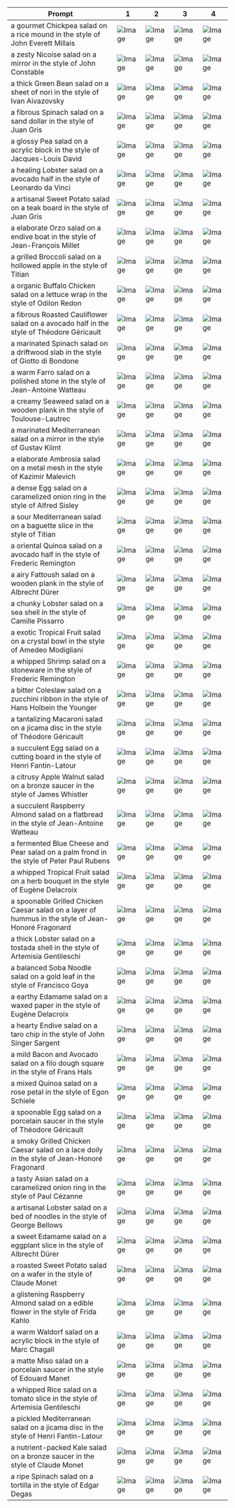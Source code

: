 | Prompt | 1 | 2 | 3 | 4 |
|-|-|-|-|-|
| a gourmet Chickpea salad on a rice mound in the style of John Everett Millais | ![Image](https://salad-benchmark-public-assets.s3.us-east-2.amazonaws.com/sdxl/646e489c-4812-4c22-bc55-10793037702b-0.jpg) | ![Image](https://salad-benchmark-public-assets.s3.us-east-2.amazonaws.com/sdxl/646e489c-4812-4c22-bc55-10793037702b-1.jpg) | ![Image](https://salad-benchmark-public-assets.s3.us-east-2.amazonaws.com/sdxl/646e489c-4812-4c22-bc55-10793037702b-2.jpg) | ![Image](https://salad-benchmark-public-assets.s3.us-east-2.amazonaws.com/sdxl/646e489c-4812-4c22-bc55-10793037702b-3.jpg) |
| a zesty Nicoise salad on a mirror in the style of John Constable | ![Image](https://salad-benchmark-public-assets.s3.us-east-2.amazonaws.com/sdxl/2fad198f-0c36-4e97-aa4f-e7edc85f196c-0.jpg) | ![Image](https://salad-benchmark-public-assets.s3.us-east-2.amazonaws.com/sdxl/2fad198f-0c36-4e97-aa4f-e7edc85f196c-1.jpg) | ![Image](https://salad-benchmark-public-assets.s3.us-east-2.amazonaws.com/sdxl/2fad198f-0c36-4e97-aa4f-e7edc85f196c-2.jpg) | ![Image](https://salad-benchmark-public-assets.s3.us-east-2.amazonaws.com/sdxl/2fad198f-0c36-4e97-aa4f-e7edc85f196c-3.jpg) |
| a thick Green Bean salad on a sheet of nori in the style of Ivan Aivazovsky | ![Image](https://salad-benchmark-public-assets.s3.us-east-2.amazonaws.com/sdxl/29695d9d-b592-42f5-b2d1-4aa3bf9a0ebb-0.jpg) | ![Image](https://salad-benchmark-public-assets.s3.us-east-2.amazonaws.com/sdxl/29695d9d-b592-42f5-b2d1-4aa3bf9a0ebb-1.jpg) | ![Image](https://salad-benchmark-public-assets.s3.us-east-2.amazonaws.com/sdxl/29695d9d-b592-42f5-b2d1-4aa3bf9a0ebb-2.jpg) | ![Image](https://salad-benchmark-public-assets.s3.us-east-2.amazonaws.com/sdxl/29695d9d-b592-42f5-b2d1-4aa3bf9a0ebb-3.jpg) |
| a fibrous Spinach salad on a sand dollar in the style of Juan Gris | ![Image](https://salad-benchmark-public-assets.s3.us-east-2.amazonaws.com/sdxl/54bf1c83-68f9-4972-9986-1fff9cb7f78b-0.jpg) | ![Image](https://salad-benchmark-public-assets.s3.us-east-2.amazonaws.com/sdxl/54bf1c83-68f9-4972-9986-1fff9cb7f78b-1.jpg) | ![Image](https://salad-benchmark-public-assets.s3.us-east-2.amazonaws.com/sdxl/54bf1c83-68f9-4972-9986-1fff9cb7f78b-2.jpg) | ![Image](https://salad-benchmark-public-assets.s3.us-east-2.amazonaws.com/sdxl/54bf1c83-68f9-4972-9986-1fff9cb7f78b-3.jpg) |
| a glossy Pea salad on a acrylic block in the style of Jacques-Louis David | ![Image](https://salad-benchmark-public-assets.s3.us-east-2.amazonaws.com/sdxl/078b6335-40de-485f-b108-78af8bb21404-0.jpg) | ![Image](https://salad-benchmark-public-assets.s3.us-east-2.amazonaws.com/sdxl/078b6335-40de-485f-b108-78af8bb21404-1.jpg) | ![Image](https://salad-benchmark-public-assets.s3.us-east-2.amazonaws.com/sdxl/078b6335-40de-485f-b108-78af8bb21404-2.jpg) | ![Image](https://salad-benchmark-public-assets.s3.us-east-2.amazonaws.com/sdxl/078b6335-40de-485f-b108-78af8bb21404-3.jpg) |
| a healing Lobster salad on a avocado half in the style of Leonardo da Vinci | ![Image](https://salad-benchmark-public-assets.s3.us-east-2.amazonaws.com/sdxl/b05b53b3-04d2-42ae-9eda-d5f6e4352b9d-0.jpg) | ![Image](https://salad-benchmark-public-assets.s3.us-east-2.amazonaws.com/sdxl/b05b53b3-04d2-42ae-9eda-d5f6e4352b9d-1.jpg) | ![Image](https://salad-benchmark-public-assets.s3.us-east-2.amazonaws.com/sdxl/b05b53b3-04d2-42ae-9eda-d5f6e4352b9d-2.jpg) | ![Image](https://salad-benchmark-public-assets.s3.us-east-2.amazonaws.com/sdxl/b05b53b3-04d2-42ae-9eda-d5f6e4352b9d-3.jpg) |
| a artisanal Sweet Potato salad on a teak board in the style of Juan Gris | ![Image](https://salad-benchmark-public-assets.s3.us-east-2.amazonaws.com/sdxl/9fbe15e5-58e9-4f98-ad48-450102e76698-0.jpg) | ![Image](https://salad-benchmark-public-assets.s3.us-east-2.amazonaws.com/sdxl/9fbe15e5-58e9-4f98-ad48-450102e76698-1.jpg) | ![Image](https://salad-benchmark-public-assets.s3.us-east-2.amazonaws.com/sdxl/9fbe15e5-58e9-4f98-ad48-450102e76698-2.jpg) | ![Image](https://salad-benchmark-public-assets.s3.us-east-2.amazonaws.com/sdxl/9fbe15e5-58e9-4f98-ad48-450102e76698-3.jpg) |
| a elaborate Orzo salad on a endive boat in the style of Jean-François Millet | ![Image](https://salad-benchmark-public-assets.s3.us-east-2.amazonaws.com/sdxl/617e3a40-f140-4c6f-b278-0a899466d4d9-0.jpg) | ![Image](https://salad-benchmark-public-assets.s3.us-east-2.amazonaws.com/sdxl/617e3a40-f140-4c6f-b278-0a899466d4d9-1.jpg) | ![Image](https://salad-benchmark-public-assets.s3.us-east-2.amazonaws.com/sdxl/617e3a40-f140-4c6f-b278-0a899466d4d9-2.jpg) | ![Image](https://salad-benchmark-public-assets.s3.us-east-2.amazonaws.com/sdxl/617e3a40-f140-4c6f-b278-0a899466d4d9-3.jpg) |
| a grilled Broccoli salad on a hollowed apple in the style of Titian | ![Image](https://salad-benchmark-public-assets.s3.us-east-2.amazonaws.com/sdxl/307c89ff-ad9f-4d5f-87fb-0b65e5b716eb-0.jpg) | ![Image](https://salad-benchmark-public-assets.s3.us-east-2.amazonaws.com/sdxl/307c89ff-ad9f-4d5f-87fb-0b65e5b716eb-1.jpg) | ![Image](https://salad-benchmark-public-assets.s3.us-east-2.amazonaws.com/sdxl/307c89ff-ad9f-4d5f-87fb-0b65e5b716eb-2.jpg) | ![Image](https://salad-benchmark-public-assets.s3.us-east-2.amazonaws.com/sdxl/307c89ff-ad9f-4d5f-87fb-0b65e5b716eb-3.jpg) |
| a organic Buffalo Chicken salad on a lettuce wrap in the style of Odilon Redon | ![Image](https://salad-benchmark-public-assets.s3.us-east-2.amazonaws.com/sdxl/62830277-c78a-40f8-9e60-356f0ae9a883-0.jpg) | ![Image](https://salad-benchmark-public-assets.s3.us-east-2.amazonaws.com/sdxl/62830277-c78a-40f8-9e60-356f0ae9a883-1.jpg) | ![Image](https://salad-benchmark-public-assets.s3.us-east-2.amazonaws.com/sdxl/62830277-c78a-40f8-9e60-356f0ae9a883-2.jpg) | ![Image](https://salad-benchmark-public-assets.s3.us-east-2.amazonaws.com/sdxl/62830277-c78a-40f8-9e60-356f0ae9a883-3.jpg) |
| a fibrous Roasted Cauliflower salad on a avocado half in the style of Théodore Géricault | ![Image](https://salad-benchmark-public-assets.s3.us-east-2.amazonaws.com/sdxl/62e6bcae-fd0d-447b-9379-1cf9b5730945-0.jpg) | ![Image](https://salad-benchmark-public-assets.s3.us-east-2.amazonaws.com/sdxl/62e6bcae-fd0d-447b-9379-1cf9b5730945-1.jpg) | ![Image](https://salad-benchmark-public-assets.s3.us-east-2.amazonaws.com/sdxl/62e6bcae-fd0d-447b-9379-1cf9b5730945-2.jpg) | ![Image](https://salad-benchmark-public-assets.s3.us-east-2.amazonaws.com/sdxl/62e6bcae-fd0d-447b-9379-1cf9b5730945-3.jpg) |
| a marinated Spinach salad on a driftwood slab in the style of Giotto di Bondone | ![Image](https://salad-benchmark-public-assets.s3.us-east-2.amazonaws.com/sdxl/657e759f-bbc1-41e2-9c80-b9ada9d21f13-0.jpg) | ![Image](https://salad-benchmark-public-assets.s3.us-east-2.amazonaws.com/sdxl/657e759f-bbc1-41e2-9c80-b9ada9d21f13-1.jpg) | ![Image](https://salad-benchmark-public-assets.s3.us-east-2.amazonaws.com/sdxl/657e759f-bbc1-41e2-9c80-b9ada9d21f13-2.jpg) | ![Image](https://salad-benchmark-public-assets.s3.us-east-2.amazonaws.com/sdxl/657e759f-bbc1-41e2-9c80-b9ada9d21f13-3.jpg) |
| a warm Farro salad on a polished stone in the style of Jean-Antoine Watteau | ![Image](https://salad-benchmark-public-assets.s3.us-east-2.amazonaws.com/sdxl/b00ee927-4a32-426f-ba71-4132c56efe18-0.jpg) | ![Image](https://salad-benchmark-public-assets.s3.us-east-2.amazonaws.com/sdxl/b00ee927-4a32-426f-ba71-4132c56efe18-1.jpg) | ![Image](https://salad-benchmark-public-assets.s3.us-east-2.amazonaws.com/sdxl/b00ee927-4a32-426f-ba71-4132c56efe18-2.jpg) | ![Image](https://salad-benchmark-public-assets.s3.us-east-2.amazonaws.com/sdxl/b00ee927-4a32-426f-ba71-4132c56efe18-3.jpg) |
| a creamy Seaweed salad on a wooden plank in the style of Toulouse-Lautrec | ![Image](https://salad-benchmark-public-assets.s3.us-east-2.amazonaws.com/sdxl/17bb90d7-2ebc-4829-8448-00c2c9c1898d-0.jpg) | ![Image](https://salad-benchmark-public-assets.s3.us-east-2.amazonaws.com/sdxl/17bb90d7-2ebc-4829-8448-00c2c9c1898d-1.jpg) | ![Image](https://salad-benchmark-public-assets.s3.us-east-2.amazonaws.com/sdxl/17bb90d7-2ebc-4829-8448-00c2c9c1898d-2.jpg) | ![Image](https://salad-benchmark-public-assets.s3.us-east-2.amazonaws.com/sdxl/17bb90d7-2ebc-4829-8448-00c2c9c1898d-3.jpg) |
| a marinated Mediterranean salad on a mirror in the style of Gustav Klimt | ![Image](https://salad-benchmark-public-assets.s3.us-east-2.amazonaws.com/sdxl/5e21b1e3-754d-4fd6-9b9a-1ef6dedeb162-0.jpg) | ![Image](https://salad-benchmark-public-assets.s3.us-east-2.amazonaws.com/sdxl/5e21b1e3-754d-4fd6-9b9a-1ef6dedeb162-1.jpg) | ![Image](https://salad-benchmark-public-assets.s3.us-east-2.amazonaws.com/sdxl/5e21b1e3-754d-4fd6-9b9a-1ef6dedeb162-2.jpg) | ![Image](https://salad-benchmark-public-assets.s3.us-east-2.amazonaws.com/sdxl/5e21b1e3-754d-4fd6-9b9a-1ef6dedeb162-3.jpg) |
| a elaborate Ambrosia salad on a metal mesh in the style of Kazimir Malevich | ![Image](https://salad-benchmark-public-assets.s3.us-east-2.amazonaws.com/sdxl/79520a59-d2d2-410b-b0d0-20b17aad1440-0.jpg) | ![Image](https://salad-benchmark-public-assets.s3.us-east-2.amazonaws.com/sdxl/79520a59-d2d2-410b-b0d0-20b17aad1440-1.jpg) | ![Image](https://salad-benchmark-public-assets.s3.us-east-2.amazonaws.com/sdxl/79520a59-d2d2-410b-b0d0-20b17aad1440-2.jpg) | ![Image](https://salad-benchmark-public-assets.s3.us-east-2.amazonaws.com/sdxl/79520a59-d2d2-410b-b0d0-20b17aad1440-3.jpg) |
| a dense Egg salad on a caramelized onion ring in the style of Alfred Sisley | ![Image](https://salad-benchmark-public-assets.s3.us-east-2.amazonaws.com/sdxl/922f5f81-4178-4f25-8759-aca17adb8181-0.jpg) | ![Image](https://salad-benchmark-public-assets.s3.us-east-2.amazonaws.com/sdxl/922f5f81-4178-4f25-8759-aca17adb8181-1.jpg) | ![Image](https://salad-benchmark-public-assets.s3.us-east-2.amazonaws.com/sdxl/922f5f81-4178-4f25-8759-aca17adb8181-2.jpg) | ![Image](https://salad-benchmark-public-assets.s3.us-east-2.amazonaws.com/sdxl/922f5f81-4178-4f25-8759-aca17adb8181-3.jpg) |
| a sour Mediterranean salad on a baguette slice in the style of Titian | ![Image](https://salad-benchmark-public-assets.s3.us-east-2.amazonaws.com/sdxl/6d611ae4-b0bc-48cc-b832-0a136cd3dadb-0.jpg) | ![Image](https://salad-benchmark-public-assets.s3.us-east-2.amazonaws.com/sdxl/6d611ae4-b0bc-48cc-b832-0a136cd3dadb-1.jpg) | ![Image](https://salad-benchmark-public-assets.s3.us-east-2.amazonaws.com/sdxl/6d611ae4-b0bc-48cc-b832-0a136cd3dadb-2.jpg) | ![Image](https://salad-benchmark-public-assets.s3.us-east-2.amazonaws.com/sdxl/6d611ae4-b0bc-48cc-b832-0a136cd3dadb-3.jpg) |
| a oriental Quinoa salad on a avocado half in the style of Frederic Remington | ![Image](https://salad-benchmark-public-assets.s3.us-east-2.amazonaws.com/sdxl/8e029a4c-931b-4b0c-ad3a-da524f73529a-0.jpg) | ![Image](https://salad-benchmark-public-assets.s3.us-east-2.amazonaws.com/sdxl/8e029a4c-931b-4b0c-ad3a-da524f73529a-1.jpg) | ![Image](https://salad-benchmark-public-assets.s3.us-east-2.amazonaws.com/sdxl/8e029a4c-931b-4b0c-ad3a-da524f73529a-2.jpg) | ![Image](https://salad-benchmark-public-assets.s3.us-east-2.amazonaws.com/sdxl/8e029a4c-931b-4b0c-ad3a-da524f73529a-3.jpg) |
| a airy Fattoush salad on a wooden plank in the style of Albrecht Dürer | ![Image](https://salad-benchmark-public-assets.s3.us-east-2.amazonaws.com/sdxl/6f5f64c4-78af-4207-8339-163de554106a-0.jpg) | ![Image](https://salad-benchmark-public-assets.s3.us-east-2.amazonaws.com/sdxl/6f5f64c4-78af-4207-8339-163de554106a-1.jpg) | ![Image](https://salad-benchmark-public-assets.s3.us-east-2.amazonaws.com/sdxl/6f5f64c4-78af-4207-8339-163de554106a-2.jpg) | ![Image](https://salad-benchmark-public-assets.s3.us-east-2.amazonaws.com/sdxl/6f5f64c4-78af-4207-8339-163de554106a-3.jpg) |
| a chunky Lobster salad on a sea shell in the style of Camille Pissarro | ![Image](https://salad-benchmark-public-assets.s3.us-east-2.amazonaws.com/sdxl/3816327e-54a8-4805-8f21-569521092957-0.jpg) | ![Image](https://salad-benchmark-public-assets.s3.us-east-2.amazonaws.com/sdxl/3816327e-54a8-4805-8f21-569521092957-1.jpg) | ![Image](https://salad-benchmark-public-assets.s3.us-east-2.amazonaws.com/sdxl/3816327e-54a8-4805-8f21-569521092957-2.jpg) | ![Image](https://salad-benchmark-public-assets.s3.us-east-2.amazonaws.com/sdxl/3816327e-54a8-4805-8f21-569521092957-3.jpg) |
| a exotic Tropical Fruit salad on a crystal bowl in the style of Amedeo Modigliani | ![Image](https://salad-benchmark-public-assets.s3.us-east-2.amazonaws.com/sdxl/6a5de495-8f3b-44c8-b9d3-072b5d97ec6a-0.jpg) | ![Image](https://salad-benchmark-public-assets.s3.us-east-2.amazonaws.com/sdxl/6a5de495-8f3b-44c8-b9d3-072b5d97ec6a-1.jpg) | ![Image](https://salad-benchmark-public-assets.s3.us-east-2.amazonaws.com/sdxl/6a5de495-8f3b-44c8-b9d3-072b5d97ec6a-2.jpg) | ![Image](https://salad-benchmark-public-assets.s3.us-east-2.amazonaws.com/sdxl/6a5de495-8f3b-44c8-b9d3-072b5d97ec6a-3.jpg) |
| a whipped Shrimp salad on a stoneware in the style of Frederic Remington | ![Image](https://salad-benchmark-public-assets.s3.us-east-2.amazonaws.com/sdxl/e6750a9e-5690-4bb8-abd9-44811f7e275c-0.jpg) | ![Image](https://salad-benchmark-public-assets.s3.us-east-2.amazonaws.com/sdxl/e6750a9e-5690-4bb8-abd9-44811f7e275c-1.jpg) | ![Image](https://salad-benchmark-public-assets.s3.us-east-2.amazonaws.com/sdxl/e6750a9e-5690-4bb8-abd9-44811f7e275c-2.jpg) | ![Image](https://salad-benchmark-public-assets.s3.us-east-2.amazonaws.com/sdxl/e6750a9e-5690-4bb8-abd9-44811f7e275c-3.jpg) |
| a bitter Coleslaw salad on a zucchini ribbon in the style of Hans Holbein the Younger | ![Image](https://salad-benchmark-public-assets.s3.us-east-2.amazonaws.com/sdxl/65c2d95f-36e5-4f97-8722-9c2aa114bfd1-0.jpg) | ![Image](https://salad-benchmark-public-assets.s3.us-east-2.amazonaws.com/sdxl/65c2d95f-36e5-4f97-8722-9c2aa114bfd1-1.jpg) | ![Image](https://salad-benchmark-public-assets.s3.us-east-2.amazonaws.com/sdxl/65c2d95f-36e5-4f97-8722-9c2aa114bfd1-2.jpg) | ![Image](https://salad-benchmark-public-assets.s3.us-east-2.amazonaws.com/sdxl/65c2d95f-36e5-4f97-8722-9c2aa114bfd1-3.jpg) |
| a tantalizing Macaroni salad on a jicama disc in the style of Théodore Géricault | ![Image](https://salad-benchmark-public-assets.s3.us-east-2.amazonaws.com/sdxl/8085907a-4079-4e6d-84b4-f4a892daa0b7-0.jpg) | ![Image](https://salad-benchmark-public-assets.s3.us-east-2.amazonaws.com/sdxl/8085907a-4079-4e6d-84b4-f4a892daa0b7-1.jpg) | ![Image](https://salad-benchmark-public-assets.s3.us-east-2.amazonaws.com/sdxl/8085907a-4079-4e6d-84b4-f4a892daa0b7-2.jpg) | ![Image](https://salad-benchmark-public-assets.s3.us-east-2.amazonaws.com/sdxl/8085907a-4079-4e6d-84b4-f4a892daa0b7-3.jpg) |
| a succulent Egg salad on a cutting board in the style of Henri Fantin-Latour | ![Image](https://salad-benchmark-public-assets.s3.us-east-2.amazonaws.com/sdxl/10fe64cc-611c-4b46-a789-9f35469e9224-0.jpg) | ![Image](https://salad-benchmark-public-assets.s3.us-east-2.amazonaws.com/sdxl/10fe64cc-611c-4b46-a789-9f35469e9224-1.jpg) | ![Image](https://salad-benchmark-public-assets.s3.us-east-2.amazonaws.com/sdxl/10fe64cc-611c-4b46-a789-9f35469e9224-2.jpg) | ![Image](https://salad-benchmark-public-assets.s3.us-east-2.amazonaws.com/sdxl/10fe64cc-611c-4b46-a789-9f35469e9224-3.jpg) |
| a citrusy Apple Walnut salad on a bronze saucer in the style of James Whistler | ![Image](https://salad-benchmark-public-assets.s3.us-east-2.amazonaws.com/sdxl/27d29a89-b496-4744-a235-d618f98180c3-0.jpg) | ![Image](https://salad-benchmark-public-assets.s3.us-east-2.amazonaws.com/sdxl/27d29a89-b496-4744-a235-d618f98180c3-1.jpg) | ![Image](https://salad-benchmark-public-assets.s3.us-east-2.amazonaws.com/sdxl/27d29a89-b496-4744-a235-d618f98180c3-2.jpg) | ![Image](https://salad-benchmark-public-assets.s3.us-east-2.amazonaws.com/sdxl/27d29a89-b496-4744-a235-d618f98180c3-3.jpg) |
| a succulent Raspberry Almond salad on a flatbread in the style of Jean-Antoine Watteau | ![Image](https://salad-benchmark-public-assets.s3.us-east-2.amazonaws.com/sdxl/3c3ebfd6-7e8d-4c59-ba18-6f20cb73985a-0.jpg) | ![Image](https://salad-benchmark-public-assets.s3.us-east-2.amazonaws.com/sdxl/3c3ebfd6-7e8d-4c59-ba18-6f20cb73985a-1.jpg) | ![Image](https://salad-benchmark-public-assets.s3.us-east-2.amazonaws.com/sdxl/3c3ebfd6-7e8d-4c59-ba18-6f20cb73985a-2.jpg) | ![Image](https://salad-benchmark-public-assets.s3.us-east-2.amazonaws.com/sdxl/3c3ebfd6-7e8d-4c59-ba18-6f20cb73985a-3.jpg) |
| a fermented Blue Cheese and Pear salad on a palm frond in the style of Peter Paul Rubens | ![Image](https://salad-benchmark-public-assets.s3.us-east-2.amazonaws.com/sdxl/d9307100-d037-436f-8807-26dc00325c4f-0.jpg) | ![Image](https://salad-benchmark-public-assets.s3.us-east-2.amazonaws.com/sdxl/d9307100-d037-436f-8807-26dc00325c4f-1.jpg) | ![Image](https://salad-benchmark-public-assets.s3.us-east-2.amazonaws.com/sdxl/d9307100-d037-436f-8807-26dc00325c4f-2.jpg) | ![Image](https://salad-benchmark-public-assets.s3.us-east-2.amazonaws.com/sdxl/d9307100-d037-436f-8807-26dc00325c4f-3.jpg) |
| a whipped Tropical Fruit salad on a herb bouquet in the style of Eugène Delacroix | ![Image](https://salad-benchmark-public-assets.s3.us-east-2.amazonaws.com/sdxl/83c283d7-125b-4c1d-9328-5dc5cd40dd53-0.jpg) | ![Image](https://salad-benchmark-public-assets.s3.us-east-2.amazonaws.com/sdxl/83c283d7-125b-4c1d-9328-5dc5cd40dd53-1.jpg) | ![Image](https://salad-benchmark-public-assets.s3.us-east-2.amazonaws.com/sdxl/83c283d7-125b-4c1d-9328-5dc5cd40dd53-2.jpg) | ![Image](https://salad-benchmark-public-assets.s3.us-east-2.amazonaws.com/sdxl/83c283d7-125b-4c1d-9328-5dc5cd40dd53-3.jpg) |
| a spoonable Grilled Chicken Caesar salad on a layer of hummus in the style of Jean-Honoré Fragonard | ![Image](https://salad-benchmark-public-assets.s3.us-east-2.amazonaws.com/sdxl/c3b76793-6ba2-4c85-ad87-449e15ddcbe5-0.jpg) | ![Image](https://salad-benchmark-public-assets.s3.us-east-2.amazonaws.com/sdxl/c3b76793-6ba2-4c85-ad87-449e15ddcbe5-1.jpg) | ![Image](https://salad-benchmark-public-assets.s3.us-east-2.amazonaws.com/sdxl/c3b76793-6ba2-4c85-ad87-449e15ddcbe5-2.jpg) | ![Image](https://salad-benchmark-public-assets.s3.us-east-2.amazonaws.com/sdxl/c3b76793-6ba2-4c85-ad87-449e15ddcbe5-3.jpg) |
| a thick Lobster salad on a tostada shell in the style of Artemisia Gentileschi | ![Image](https://salad-benchmark-public-assets.s3.us-east-2.amazonaws.com/sdxl/c3c9e0fd-42a8-4935-9621-f9d65d93a2a4-0.jpg) | ![Image](https://salad-benchmark-public-assets.s3.us-east-2.amazonaws.com/sdxl/c3c9e0fd-42a8-4935-9621-f9d65d93a2a4-1.jpg) | ![Image](https://salad-benchmark-public-assets.s3.us-east-2.amazonaws.com/sdxl/c3c9e0fd-42a8-4935-9621-f9d65d93a2a4-2.jpg) | ![Image](https://salad-benchmark-public-assets.s3.us-east-2.amazonaws.com/sdxl/c3c9e0fd-42a8-4935-9621-f9d65d93a2a4-3.jpg) |
| a balanced Soba Noodle salad on a gold leaf in the style of Francisco Goya | ![Image](https://salad-benchmark-public-assets.s3.us-east-2.amazonaws.com/sdxl/886b16ea-301b-4e2a-a63c-8e769ae20184-0.jpg) | ![Image](https://salad-benchmark-public-assets.s3.us-east-2.amazonaws.com/sdxl/886b16ea-301b-4e2a-a63c-8e769ae20184-1.jpg) | ![Image](https://salad-benchmark-public-assets.s3.us-east-2.amazonaws.com/sdxl/886b16ea-301b-4e2a-a63c-8e769ae20184-2.jpg) | ![Image](https://salad-benchmark-public-assets.s3.us-east-2.amazonaws.com/sdxl/886b16ea-301b-4e2a-a63c-8e769ae20184-3.jpg) |
| a earthy Edamame salad on a waxed paper in the style of Eugène Delacroix | ![Image](https://salad-benchmark-public-assets.s3.us-east-2.amazonaws.com/sdxl/8e86a55f-914a-4b5f-9ebe-9d0bd6fe9131-0.jpg) | ![Image](https://salad-benchmark-public-assets.s3.us-east-2.amazonaws.com/sdxl/8e86a55f-914a-4b5f-9ebe-9d0bd6fe9131-1.jpg) | ![Image](https://salad-benchmark-public-assets.s3.us-east-2.amazonaws.com/sdxl/8e86a55f-914a-4b5f-9ebe-9d0bd6fe9131-2.jpg) | ![Image](https://salad-benchmark-public-assets.s3.us-east-2.amazonaws.com/sdxl/8e86a55f-914a-4b5f-9ebe-9d0bd6fe9131-3.jpg) |
| a hearty Endive salad on a taro chip in the style of John Singer Sargent | ![Image](https://salad-benchmark-public-assets.s3.us-east-2.amazonaws.com/sdxl/52aaa59f-bca1-43f4-841e-da3b7f7f1a6d-0.jpg) | ![Image](https://salad-benchmark-public-assets.s3.us-east-2.amazonaws.com/sdxl/52aaa59f-bca1-43f4-841e-da3b7f7f1a6d-1.jpg) | ![Image](https://salad-benchmark-public-assets.s3.us-east-2.amazonaws.com/sdxl/52aaa59f-bca1-43f4-841e-da3b7f7f1a6d-2.jpg) | ![Image](https://salad-benchmark-public-assets.s3.us-east-2.amazonaws.com/sdxl/52aaa59f-bca1-43f4-841e-da3b7f7f1a6d-3.jpg) |
| a mild Bacon and Avocado salad on a filo dough square in the style of Frans Hals | ![Image](https://salad-benchmark-public-assets.s3.us-east-2.amazonaws.com/sdxl/92cf2266-9276-4995-a220-0e7b0c9a0c93-0.jpg) | ![Image](https://salad-benchmark-public-assets.s3.us-east-2.amazonaws.com/sdxl/92cf2266-9276-4995-a220-0e7b0c9a0c93-1.jpg) | ![Image](https://salad-benchmark-public-assets.s3.us-east-2.amazonaws.com/sdxl/92cf2266-9276-4995-a220-0e7b0c9a0c93-2.jpg) | ![Image](https://salad-benchmark-public-assets.s3.us-east-2.amazonaws.com/sdxl/92cf2266-9276-4995-a220-0e7b0c9a0c93-3.jpg) |
| a mixed Quinoa salad on a rose petal in the style of Egon Schiele | ![Image](https://salad-benchmark-public-assets.s3.us-east-2.amazonaws.com/sdxl/2d528344-f3c3-44ca-92a3-366535d1eb54-0.jpg) | ![Image](https://salad-benchmark-public-assets.s3.us-east-2.amazonaws.com/sdxl/2d528344-f3c3-44ca-92a3-366535d1eb54-1.jpg) | ![Image](https://salad-benchmark-public-assets.s3.us-east-2.amazonaws.com/sdxl/2d528344-f3c3-44ca-92a3-366535d1eb54-2.jpg) | ![Image](https://salad-benchmark-public-assets.s3.us-east-2.amazonaws.com/sdxl/2d528344-f3c3-44ca-92a3-366535d1eb54-3.jpg) |
| a spoonable Egg salad on a porcelain saucer in the style of Théodore Géricault | ![Image](https://salad-benchmark-public-assets.s3.us-east-2.amazonaws.com/sdxl/66e1defa-f4bd-4bab-8349-e6218f50db94-0.jpg) | ![Image](https://salad-benchmark-public-assets.s3.us-east-2.amazonaws.com/sdxl/66e1defa-f4bd-4bab-8349-e6218f50db94-1.jpg) | ![Image](https://salad-benchmark-public-assets.s3.us-east-2.amazonaws.com/sdxl/66e1defa-f4bd-4bab-8349-e6218f50db94-2.jpg) | ![Image](https://salad-benchmark-public-assets.s3.us-east-2.amazonaws.com/sdxl/66e1defa-f4bd-4bab-8349-e6218f50db94-3.jpg) |
| a smoky Grilled Chicken Caesar salad on a lace doily in the style of Jean-Honoré Fragonard | ![Image](https://salad-benchmark-public-assets.s3.us-east-2.amazonaws.com/sdxl/7c16ff22-4598-44bd-927c-2437e5b28c4b-0.jpg) | ![Image](https://salad-benchmark-public-assets.s3.us-east-2.amazonaws.com/sdxl/7c16ff22-4598-44bd-927c-2437e5b28c4b-1.jpg) | ![Image](https://salad-benchmark-public-assets.s3.us-east-2.amazonaws.com/sdxl/7c16ff22-4598-44bd-927c-2437e5b28c4b-2.jpg) | ![Image](https://salad-benchmark-public-assets.s3.us-east-2.amazonaws.com/sdxl/7c16ff22-4598-44bd-927c-2437e5b28c4b-3.jpg) |
| a tasty Asian salad on a caramelized onion ring in the style of Paul Cézanne | ![Image](https://salad-benchmark-public-assets.s3.us-east-2.amazonaws.com/sdxl/619b27e0-4409-413f-8a35-3c9d731e770e-0.jpg) | ![Image](https://salad-benchmark-public-assets.s3.us-east-2.amazonaws.com/sdxl/619b27e0-4409-413f-8a35-3c9d731e770e-1.jpg) | ![Image](https://salad-benchmark-public-assets.s3.us-east-2.amazonaws.com/sdxl/619b27e0-4409-413f-8a35-3c9d731e770e-2.jpg) | ![Image](https://salad-benchmark-public-assets.s3.us-east-2.amazonaws.com/sdxl/619b27e0-4409-413f-8a35-3c9d731e770e-3.jpg) |
| a artisanal Lobster salad on a bed of noodles in the style of George Bellows | ![Image](https://salad-benchmark-public-assets.s3.us-east-2.amazonaws.com/sdxl/144564b6-364d-47a7-a803-d54f83346e19-0.jpg) | ![Image](https://salad-benchmark-public-assets.s3.us-east-2.amazonaws.com/sdxl/144564b6-364d-47a7-a803-d54f83346e19-1.jpg) | ![Image](https://salad-benchmark-public-assets.s3.us-east-2.amazonaws.com/sdxl/144564b6-364d-47a7-a803-d54f83346e19-2.jpg) | ![Image](https://salad-benchmark-public-assets.s3.us-east-2.amazonaws.com/sdxl/144564b6-364d-47a7-a803-d54f83346e19-3.jpg) |
| a sweet Edamame salad on a eggplant slice in the style of Albrecht Dürer | ![Image](https://salad-benchmark-public-assets.s3.us-east-2.amazonaws.com/sdxl/ff10376e-430f-478f-bc0e-fba8513bf9b1-0.jpg) | ![Image](https://salad-benchmark-public-assets.s3.us-east-2.amazonaws.com/sdxl/ff10376e-430f-478f-bc0e-fba8513bf9b1-1.jpg) | ![Image](https://salad-benchmark-public-assets.s3.us-east-2.amazonaws.com/sdxl/ff10376e-430f-478f-bc0e-fba8513bf9b1-2.jpg) | ![Image](https://salad-benchmark-public-assets.s3.us-east-2.amazonaws.com/sdxl/ff10376e-430f-478f-bc0e-fba8513bf9b1-3.jpg) |
| a roasted Sweet Potato salad on a wafer in the style of Claude Monet | ![Image](https://salad-benchmark-public-assets.s3.us-east-2.amazonaws.com/sdxl/8a922ac6-576b-4438-bd09-de29b3ac18c5-0.jpg) | ![Image](https://salad-benchmark-public-assets.s3.us-east-2.amazonaws.com/sdxl/8a922ac6-576b-4438-bd09-de29b3ac18c5-1.jpg) | ![Image](https://salad-benchmark-public-assets.s3.us-east-2.amazonaws.com/sdxl/8a922ac6-576b-4438-bd09-de29b3ac18c5-2.jpg) | ![Image](https://salad-benchmark-public-assets.s3.us-east-2.amazonaws.com/sdxl/8a922ac6-576b-4438-bd09-de29b3ac18c5-3.jpg) |
| a glistening Raspberry Almond salad on a edible flower in the style of Frida Kahlo | ![Image](https://salad-benchmark-public-assets.s3.us-east-2.amazonaws.com/sdxl/8f3326d8-a08b-44ef-afea-0645161e2386-0.jpg) | ![Image](https://salad-benchmark-public-assets.s3.us-east-2.amazonaws.com/sdxl/8f3326d8-a08b-44ef-afea-0645161e2386-1.jpg) | ![Image](https://salad-benchmark-public-assets.s3.us-east-2.amazonaws.com/sdxl/8f3326d8-a08b-44ef-afea-0645161e2386-2.jpg) | ![Image](https://salad-benchmark-public-assets.s3.us-east-2.amazonaws.com/sdxl/8f3326d8-a08b-44ef-afea-0645161e2386-3.jpg) |
| a warm Waldorf salad on a acrylic block in the style of Marc Chagall | ![Image](https://salad-benchmark-public-assets.s3.us-east-2.amazonaws.com/sdxl/6bc0e8aa-f0a2-4057-bebb-a633b926b391-0.jpg) | ![Image](https://salad-benchmark-public-assets.s3.us-east-2.amazonaws.com/sdxl/6bc0e8aa-f0a2-4057-bebb-a633b926b391-1.jpg) | ![Image](https://salad-benchmark-public-assets.s3.us-east-2.amazonaws.com/sdxl/6bc0e8aa-f0a2-4057-bebb-a633b926b391-2.jpg) | ![Image](https://salad-benchmark-public-assets.s3.us-east-2.amazonaws.com/sdxl/6bc0e8aa-f0a2-4057-bebb-a633b926b391-3.jpg) |
| a matte Miso salad on a porcelain saucer in the style of Edouard Manet | ![Image](https://salad-benchmark-public-assets.s3.us-east-2.amazonaws.com/sdxl/313caae8-3d24-414a-ac26-bcffa84fc9ff-0.jpg) | ![Image](https://salad-benchmark-public-assets.s3.us-east-2.amazonaws.com/sdxl/313caae8-3d24-414a-ac26-bcffa84fc9ff-1.jpg) | ![Image](https://salad-benchmark-public-assets.s3.us-east-2.amazonaws.com/sdxl/313caae8-3d24-414a-ac26-bcffa84fc9ff-2.jpg) | ![Image](https://salad-benchmark-public-assets.s3.us-east-2.amazonaws.com/sdxl/313caae8-3d24-414a-ac26-bcffa84fc9ff-3.jpg) |
| a whipped Rice salad on a tomato slice in the style of Artemisia Gentileschi | ![Image](https://salad-benchmark-public-assets.s3.us-east-2.amazonaws.com/sdxl/bb2fd65b-1b3b-41a5-86f4-1445f884735f-0.jpg) | ![Image](https://salad-benchmark-public-assets.s3.us-east-2.amazonaws.com/sdxl/bb2fd65b-1b3b-41a5-86f4-1445f884735f-1.jpg) | ![Image](https://salad-benchmark-public-assets.s3.us-east-2.amazonaws.com/sdxl/bb2fd65b-1b3b-41a5-86f4-1445f884735f-2.jpg) | ![Image](https://salad-benchmark-public-assets.s3.us-east-2.amazonaws.com/sdxl/bb2fd65b-1b3b-41a5-86f4-1445f884735f-3.jpg) |
| a pickled Mediterranean salad on a jicama disc in the style of Henri Fantin-Latour | ![Image](https://salad-benchmark-public-assets.s3.us-east-2.amazonaws.com/sdxl/e8e23bcb-2bf4-49c7-bffe-7e4d9e3659bd-0.jpg) | ![Image](https://salad-benchmark-public-assets.s3.us-east-2.amazonaws.com/sdxl/e8e23bcb-2bf4-49c7-bffe-7e4d9e3659bd-1.jpg) | ![Image](https://salad-benchmark-public-assets.s3.us-east-2.amazonaws.com/sdxl/e8e23bcb-2bf4-49c7-bffe-7e4d9e3659bd-2.jpg) | ![Image](https://salad-benchmark-public-assets.s3.us-east-2.amazonaws.com/sdxl/e8e23bcb-2bf4-49c7-bffe-7e4d9e3659bd-3.jpg) |
| a nutrient-packed Kale salad on a bronze saucer in the style of Claude Monet | ![Image](https://salad-benchmark-public-assets.s3.us-east-2.amazonaws.com/sdxl/7af39f52-175e-44c8-bc7b-e770528344d2-0.jpg) | ![Image](https://salad-benchmark-public-assets.s3.us-east-2.amazonaws.com/sdxl/7af39f52-175e-44c8-bc7b-e770528344d2-1.jpg) | ![Image](https://salad-benchmark-public-assets.s3.us-east-2.amazonaws.com/sdxl/7af39f52-175e-44c8-bc7b-e770528344d2-2.jpg) | ![Image](https://salad-benchmark-public-assets.s3.us-east-2.amazonaws.com/sdxl/7af39f52-175e-44c8-bc7b-e770528344d2-3.jpg) |
| a ripe Spinach salad on a tortilla in the style of Edgar Degas | ![Image](https://salad-benchmark-public-assets.s3.us-east-2.amazonaws.com/sdxl/3c75a1f4-92e5-482b-be15-a67eb010edfe-0.jpg) | ![Image](https://salad-benchmark-public-assets.s3.us-east-2.amazonaws.com/sdxl/3c75a1f4-92e5-482b-be15-a67eb010edfe-1.jpg) | ![Image](https://salad-benchmark-public-assets.s3.us-east-2.amazonaws.com/sdxl/3c75a1f4-92e5-482b-be15-a67eb010edfe-2.jpg) | ![Image](https://salad-benchmark-public-assets.s3.us-east-2.amazonaws.com/sdxl/3c75a1f4-92e5-482b-be15-a67eb010edfe-3.jpg) |
